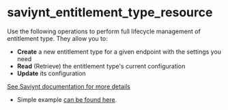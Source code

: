 # saviynt_entitlement_type_resource

Use the following operations to perform full lifecycle management of entitlement type. They allow you to:

- **Create** a new entitlement type for a given endpoint with the settings you need  
- **Read** (Retrieve) the entitlement type's current configuration  
- **Update** its configuration

[See Saviynt documentation for more details](https://docs.saviyntcloud.com/bundle/EIC-Admin-25/page/Content/Chapter13-Access-Requests/ars-uc-impl-app-ent.htm)

- Simple example [can be found here](./resource.tf).
